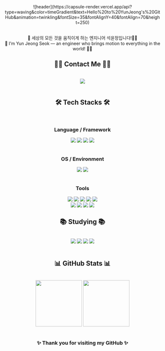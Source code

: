 <div align="center">
  ![header](https://capsule-render.vercel.app/api?type=waving&color=timeGradient&text=Hello%20to%20YunJeong's%20GitHub&animation=twinkling&fontSize=35&fontAlignY=40&fontAlign=70&height=250)
</div>

<br>

<p align="center">
🤖 세상의 모든 것을 움직이게 하는 엔지니어 석윤정입니다!🏃‍♀️
<br>
🤖 I’m Yun Jeong Seok — an engineer who brings motion to everything in the world! 🏃‍♀️
</p>

<!-- 🧑‍💻 Contact -->
<div align="center">
  <h2>🧑‍💻 Contact Me 🧑‍💻</h2>
  <br>
  <a href="mailto:amlcnjeong00@gmail.com">
    <img src="https://img.shields.io/badge/amlcnjeong00@gmail.com-EA4335?style=flat-square&logo=Gmail&logoColor=white">
  </a>
</div>

<br>

<!-- 🛠️ Tech Stacks -->
<div align="center">
  <h2>🛠️ Tech Stacks 🛠️</h2>
  <br>

  <!-- 💻 Language / Framework -->
  <h3>Language / Framework</h3>
  <img src="https://img.shields.io/badge/C-A8B9CC?style=flat-square&logo=C&logoColor=white">
  <img src="https://img.shields.io/badge/Python-3776AB?style=flat-square&logo=Python&logoColor=white">
  <img src="https://img.shields.io/badge/PyTorch-EE4C2C?style=flat-square&logo=PyTorch&logoColor=white">
  <img src="https://img.shields.io/badge/Tensorflow-FF6F00?style=flat-square&logo=Tensorflow&logoColor=white">
  <br><br>

  <!-- 🧩 OS / Environment -->
  <h3>OS / Environment</h3>
  <img src="https://img.shields.io/badge/Linux-FCC624?style=flat-square&logo=Linux&logoColor=white">
  <img src="https://img.shields.io/badge/Docker-2496ED?style=flat-square&logo=Docker&logoColor=white">
  <br><br>

  <!-- 🧰 Tools -->
  <h3>Tools</h3>
  <img src="https://img.shields.io/badge/Matlab-0076a8?style=flat-square&logo=Matlab&logoColor=white">
  <img src="https://img.shields.io/badge/Git-F05032?style=flat-square&logo=Git&logoColor=white">
  <img src="https://img.shields.io/badge/Github-181717?style=flat-square&logo=Github&logoColor=white">
  <img src="https://img.shields.io/badge/Figma-F24E1E?style=flat-square&logo=Figma&logoColor=white">
  <img src="https://img.shields.io/badge/Notion-000000?style=flat-square&logo=Notion&logoColor=white">
  <br>
  <img src="https://img.shields.io/badge/KiCad-314CB6?style=flat-square&logo=KiCad&logoColor=white">
  <img src="https://img.shields.io/badge/Altium%20Designer-A5915F?style=flat-square&logo=Altium%20Designer&logoColor=white">
  <img src="https://img.shields.io/badge/Autodesk%20Inventor-0696D7?style=flat-square&logo=Autodesk&logoColor=white">
  <img src="https://img.shields.io/badge/Fusion%20360-FF6C00?style=flat-square&logo=Autodesk&logoColor=white">
</div>



<!-- 📚 Studying -->
<div align="center">
  <h2>📚 Studying 📚</h2>
  <br>
  <img src="https://img.shields.io/badge/C-A8B9CC?style=flat-square&logo=C&logoColor=white">
  <img src="https://img.shields.io/badge/Node.js-339933?style=flat-square&logo=Node.js&logoColor=white">
  <img src="https://img.shields.io/badge/React-61DAFB?style=flat-square&logo=React&logoColor=white">
  <img src="https://img.shields.io/badge/Vue.js-4FC08D?style=flat-square&logo=Vue.js&logoColor=white">
</div>

<br>

<!-- 📊 GitHub Stats -->
<div align="center">
  <h2>📊 GitHub Stats 📊</h2>
  <br>
  <img src="https://github-readme-stats.vercel.app/api?username=YunJeong00200&show_icons=true&theme=tokyonight" height="150">
  <img src="https://github-readme-stats.vercel.app/api/top-langs/?username=YunJeong00200&layout=compact&theme=tokyonight" height="150">
</div>

<br>



<!-- 💬 Footer -->
<div align="center">
  <h3>✨ Thank you for visiting my GitHub ✨</h3>
</div>
